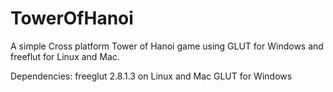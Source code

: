 # TowerOfHanoi
A simple Cross platform Tower of Hanoi game using GLUT for Windows and freeflut for Linux and Mac.

Dependencies:
freeglut 2.8.1.3 on Linux and Mac
GLUT for Windows
